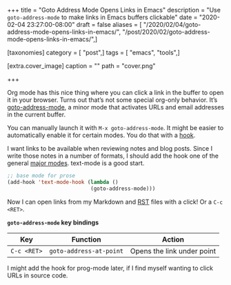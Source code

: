 +++
title = "Goto Address Mode Opens Links in Emacs"
description = "Use `goto-address-mode` to make links in Emacs buffers clickable"
date = "2020-02-04 23:27:00-08:00"
draft = false
aliases = [ "/2020/02/04/goto-address-mode-opens-links-in-emacs/", "/post/2020/02/goto-address-mode-opens-links-in-emacs/",]

[taxonomies]
category = [ "post",]
tags = [ "emacs", "tools",]

[extra.cover_image]
caption = ""
path = "cover.png"

+++

Org mode has this nice thing where you can click a link in the buffer to
open it in your browser. Turns out that’s not some special org-only
behavior. It’s
[goto-address-mode](https://www.gnu.org/software/emacs/manual/html_node/emacs/Goto-Address-mode.html),
a minor mode that activates URLs and email addresses in the current
buffer.

You can manually launch it with `M-x goto-address-mode`. It might be
easier to automatically enable it for certain modes. You do that with a
[hook](https://www.gnu.org/software/emacs/manual/html_node/emacs/Hooks.html).

I want links to be available when reviewing notes and blog posts. Since
I write those notes in a number of formats, I should add the hook one of
the general [major
modes](https://www.gnu.org/software/emacs/manual/html_node/elisp/Basic-Major-Modes.html#Basic-Major-Modes).
text-mode is a good start.

``` lisp
;; base mode for prose
(add-hook 'text-mode-hook (lambda ()
                           (goto-address-mode)))
```

Now I can open links from my Markdown and [RST](/tags/rst) files with a
click! Or a `C-c <RET>`.

**`goto-address-mode` key bindings**

| Key         | Function                | Action                     |
| ----------- | ----------------------- | -------------------------- |
| `C-c <RET>` | `goto-address-at-point` | Opens the link under point |

I might add the hook for prog-mode later, if I find myself wanting to
click URLs in source code.